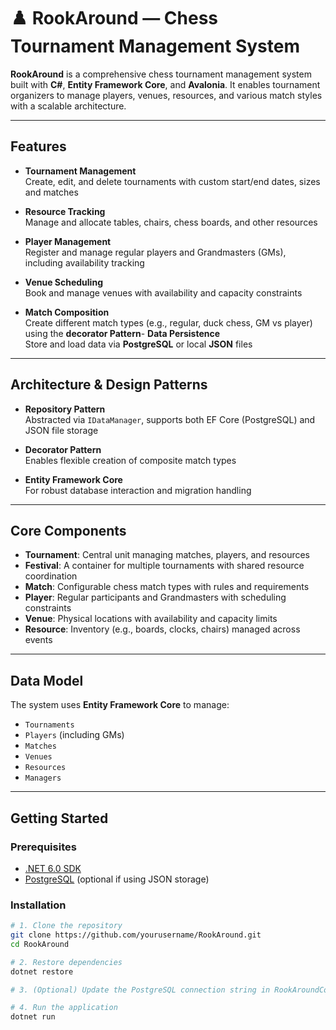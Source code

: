 # ♟️ RookAround — Chess Tournament Management System

**RookAround** is a comprehensive chess tournament management system built with **C#**, **Entity Framework Core**, and **Avalonia**. It enables tournament organizers to manage players, venues, resources, and various match styles with a scalable architecture.

---

## Features

- **Tournament Management**  
  Create, edit, and delete tournaments with custom start/end dates, sizes and matches

- **Resource Tracking**  
  Manage and allocate tables, chairs, chess boards, and other resources

- **Player Management**  
  Register and manage regular players and Grandmasters (GMs), including availability tracking

- **Venue Scheduling**  
  Book and manage venues with availability and capacity constraints

- **Match Composition**  
  Create different match types (e.g., regular, duck chess, GM vs player) using the **decorator Pattern**- **Data Persistence**  
  Store and load data via **PostgreSQL** or local **JSON** files

---

## Architecture & Design Patterns

- **Repository Pattern**  
  Abstracted via `IDataManager`, supports both EF Core (PostgreSQL) and JSON file storage

- **Decorator Pattern**  
  Enables flexible creation of composite match types

- **Entity Framework Core**  
  For robust database interaction and migration handling

---

## Core Components

- **Tournament**: Central unit managing matches, players, and resources  
- **Festival**: A container for multiple tournaments with shared resource coordination  
- **Match**: Configurable chess match types with rules and requirements  
- **Player**: Regular participants and Grandmasters with scheduling constraints  
- **Venue**: Physical locations with availability and capacity limits  
- **Resource**: Inventory (e.g., boards, clocks, chairs) managed across events

---

## Data Model

The system uses **Entity Framework Core** to manage:

- `Tournaments`  
- `Players` (including GMs)  
- `Matches`  
- `Venues`  
- `Resources`  
- `Managers`

---

## Getting Started

### Prerequisites

- [.NET 6.0 SDK](https://dotnet.microsoft.com/en-us/download/dotnet/6.0)
- [PostgreSQL](https://www.postgresql.org/) (optional if using JSON storage)

### Installation

```bash
# 1. Clone the repository
git clone https://github.com/yourusername/RookAround.git
cd RookAround

# 2. Restore dependencies
dotnet restore

# 3. (Optional) Update the PostgreSQL connection string in RookAroundContext.cs

# 4. Run the application
dotnet run
